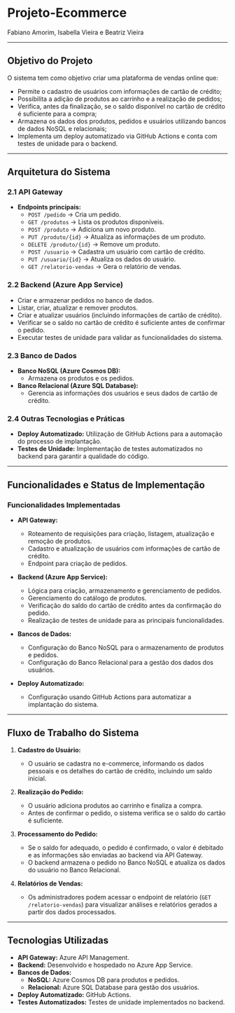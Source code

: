 # Projeto-Ecommerce

Fabiano Amorim, Isabella Vieira e Beatriz Vieira

---

## Objetivo do Projeto

O sistema tem como objetivo criar uma plataforma de vendas online que:
- Permite o cadastro de usuários com informações de cartão de crédito;
- Possibilita a adição de produtos ao carrinho e a realização de pedidos;
- Verifica, antes da finalização, se o saldo disponível no cartão de crédito é suficiente para a compra;
- Armazena os dados dos produtos, pedidos e usuários utilizando bancos de dados NoSQL e relacionais;
- Implementa um deploy automatizado via GitHub Actions e conta com testes de unidade para o backend.

---

## Arquitetura do Sistema

### 2.1 API Gateway
- **Endpoints principais:**
  - `POST /pedido` → Cria um pedido.
  - `GET /produtos` → Lista os produtos disponíveis.
  - `POST /produto` → Adiciona um novo produto.
  - `PUT /produto/{id}` → Atualiza as informações de um produto.
  - `DELETE /produto/{id}` → Remove um produto.
  - `POST /usuario` → Cadastra um usuário com cartão de crédito.
  - `PUT /usuario/{id}` → Atualiza os dados do usuário.
  - `GET /relatorio-vendas` → Gera o relatório de vendas.

### 2.2 Backend (Azure App Service)
  - Criar e armazenar pedidos no banco de dados.
  - Listar, criar, atualizar e remover produtos.
  - Criar e atualizar usuários (incluindo informações de cartão de crédito).
  - Verificar se o saldo no cartão de crédito é suficiente antes de confirmar o pedido.
  - Executar testes de unidade para validar as funcionalidades do sistema.

### 2.3 Banco de Dados
- **Banco NoSQL (Azure Cosmos DB):**
  - Armazena os produtos e os pedidos.
- **Banco Relacional (Azure SQL Database):**
  - Gerencia as informações dos usuários e seus dados de cartão de crédito.
 
### 2.4 Outras Tecnologias e Práticas
- **Deploy Automatizado:** Utilização de GitHub Actions para a automação do processo de implantação.
- **Testes de Unidade:** Implementação de testes automatizados no backend para garantir a qualidade do código.

---

## Funcionalidades e Status de Implementação

### Funcionalidades Implementadas
- **API Gateway:**
  - Roteamento de requisições para criação, listagem, atualização e remoção de produtos.
  - Cadastro e atualização de usuários com informações de cartão de crédito.
  - Endpoint para criação de pedidos.
  
- **Backend (Azure App Service):**
  - Lógica para criação, armazenamento e gerenciamento de pedidos.
  - Gerenciamento do catálogo de produtos.
  - Verificação do saldo do cartão de crédito antes da confirmação do pedido.
  - Realização de testes de unidade para as principais funcionalidades.

- **Bancos de Dados:**
  - Configuração do Banco NoSQL para o armazenamento de produtos e pedidos.
  - Configuração do Banco Relacional para a gestão dos dados dos usuários.

- **Deploy Automatizado:**
  - Configuração usando GitHub Actions para automatizar a implantação do sistema.

---

## Fluxo de Trabalho do Sistema

1. **Cadastro do Usuário:**
   - O usuário se cadastra no e-commerce, informando os dados pessoais e os detalhes do cartão de crédito, incluindo um saldo inicial.
   
2. **Realização do Pedido:**
   - O usuário adiciona produtos ao carrinho e finaliza a compra.
   - Antes de confirmar o pedido, o sistema verifica se o saldo do cartão é suficiente.
   
3. **Processamento do Pedido:**
   - Se o saldo for adequado, o pedido é confirmado, o valor é debitado e as informações são enviadas ao backend via API Gateway.
   - O backend armazena o pedido no Banco NoSQL e atualiza os dados do usuário no Banco Relacional.

4. **Relatórios de Vendas:**
   - Os administradores podem acessar o endpoint de relatório (`GET /relatorio-vendas`) para visualizar análises e relatórios gerados a partir dos dados processados.

---

## Tecnologias Utilizadas

- **API Gateway:** Azure API Management.
- **Backend:** Desenvolvido e hospedado no Azure App Service.
- **Bancos de Dados:**
  - **NoSQL:** Azure Cosmos DB para produtos e pedidos.
  - **Relacional:** Azure SQL Database para gestão dos usuários.
- **Deploy Automatizado:** GitHub Actions.
- **Testes Automatizados:** Testes de unidade implementados no backend.
